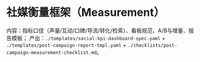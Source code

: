 # 社媒衡量框架（Measurement）

内容：指标口径（声量/互动/口碑/导流/转化/检索）、看板规范、A/B与增量、报告模板；
产出：`./templates/social-kpi-dashboard-spec.yaml` + `./templates/post-campaign-report-tmpl.yaml` + `./checklists/post-campaign-measurement-checklist.md`。
